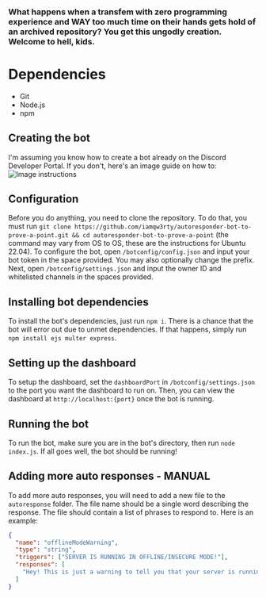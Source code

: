 ### What happens when a transfem with zero programming experience and WAY too much time on their hands gets hold of an archived repository? You get this ungodly creation. Welcome to hell, kids.
# Dependencies

- Git
- Node.js
- npm

## Creating the bot

I'm assuming you know how to create a bot already on the Discord Developer Portal. If you don't, here's an image guide on how to:
![Image instructions](https://i.imgur.com/mWD7nS5.png)

## Configuration

Before you do anything, you need to clone the repository. To do that, you must run `git clone https://github.com/iamqw3rty/autoresponder-bot-to-prove-a-point.git && cd autoresponder-bot-to-prove-a-point` (the command may vary from OS to OS, these are the instructions for Ubuntu 22.04). To configure the bot, open `/botconfig/config.json` and input your bot token in the space provided. You may also optionally change the prefix. Next, open `/botconfig/settings.json` and input the owner ID and whitelisted channels in the spaces provided.

## Installing bot dependencies

To install the bot's dependencies, just run `npm i`. There is a chance that the bot will error out due to unmet dependencies. If that happens, simply run `npm install ejs multer express`.

## Setting up the dashboard

To setup the dashboard, set the `dashboardPort` in `/botconfig/settings.json` to the port you want the dashboard to run on. Then, you can view the dashboard at `http://localhost:{port}` once the bot is running.

## Running the bot

To run the bot, make sure you are in the bot's directory, then run `node index.js`. If all goes well, the bot should be running!

## Adding more auto responses - MANUAL

To add more auto responses, you will need to add a new file to the `autoresponse` folder. The file name should be a single word describing the response. The file should contain a list of phrases to respond to. Here is an example:

```json
{
  "name": "offlineModeWarning",
  "type": "string",
  "triggers": ["SERVER IS RUNNING IN OFFLINE/INSECURE MODE!"],
  "responses": [
    "Hey! This is just a warning to tell you that your server is running in the offline mode to allow cracked players to join. There is nothing to worry about!"
  ]
}
```
